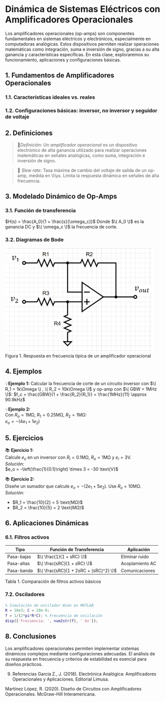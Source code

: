 # Dinámica de Sistemas Eléctricos con Amplificadores Operacionales

Los amplificadores operacionales (op-amps) son componentes fundamentales en sistemas eléctricos y electrónicos, especialmente en computadoras analógicas. Estos dispositivos permiten realizar operaciones matemáticas como integración, suma e inversión de signo, gracias a su alta ganancia y características específicas. En esta clase, exploraremos su funcionamiento, aplicaciones y configuraciones básicas.

## 1. Fundamentos de Amplificadores Operacionales
### 1.1. Características ideales vs. reales
### 1.2. Configuraciones básicas: inversor, no inversor y seguidor de voltaje

## 2. Definiciones

>🔑*Definición:* Un *amplificador operacional* es un dispositivo electrónico de alta ganancia utilizado para realizar operaciones matemáticas en señales analógicas, como suma, integración e inversión de signo.

>🔑 *Slew rate:* Tasa máxima de cambio del voltaje de salida de un op-amp, medida en V/µs. Limita la respuesta dinámica en señales de alta frecuencia.

## 3. Modelado Dinámico de Op-Amps
### 3.1. Función de transferencia
$H(s) = \frac{A_0}{1 + \frac{s}{\omega_c}}$
Donde $\( A_0 \)$ es la ganancia DC y $\( \omega_c \)$ la frecuencia de corte.

### 3.2. Diagramas de Bode
![Diagrama de Bode de un op-amp](https://github.com/JhonyCasas/Sistemas-Din-micos-/blob/main/Imagenes%20Apuntes/2025-04-13%20192522.png)  
Figura 1. Respuesta en frecuencia típica de un amplificador operacional

## 4. Ejemplos

💡**Ejemplo 1:** Calcular la frecuencia de corte de un circuito inversor con $\( R_1 = 1k\Omega \) , \( R_2 = 10k\Omega \)$ y op-amp con $\( GBW = 1MHz \)$:
$f_c = \frac{GBW}{1 + \frac{R_2}{R_1}} = \frac{1MHz}{11} \approx 90.9kHz$

💡**Ejemplo 2:**  
Con $R_o = 1 \text{MΩ}$, $R_1 = 0.25 \text{MΩ}$, $R_2 = 1 \text{MΩ}$:  
$e_o = -(4e_1 + 1e_2)$


## 5. Ejercicios
📚 **Ejercicio 1:**  
Calcule $e_o$ en un inversor con $R_i = 0.1 \text{MΩ}$, $R_o = 1 \text{MΩ}$ y $e_i = 3 \text{V}$.  
*Solución:*  
$e_o = -\left(\frac{1}{0.1}\right) \times 3 = -30 \text{V}$

📚 **Ejercicio 2:**  
Diseñe un sumador que calcule $e_o = -(2e_1 + 5e_2)$. Use $R_o = 10 \text{MΩ}$.  
*Solución:*  
- $R_1 = \frac{10}{2} = 5 \text{MΩ}$  
- $R_2 = \frac{10}{5} = 2 \text{MΩ}$  



## 6. Aplicaciones Dinámicas
### 6.1. Filtros activos

| **Tipo**       | **Función de Transferencia**          | **Aplicación**         |
|----------------|---------------------------------------|------------------------|
| Pasa-bajas     | $\( \frac{1}{1 + sRC} \)$               | Eliminar ruido         |
| Pasa-altas     | $\( \frac{sRC}{1 + sRC} \)$             | Acoplamiento AC        |
| Pasa-banda     | $\( \frac{sRC}{1 + 2sRC + (sRC)^2} \)$  | Comunicaciones         |

Tabla 1. Comparación de filtros activos básicos

### 7.2. Osciladores
```matlab
% Simulación de oscilador Wien en MATLAB
R = 10e3; C = 10e-9; 
f = 1/(2*pi*R*C); % Frecuencia de oscilación
disp(['Frecuencia: ', num2str(f), ' Hz']);

````
## 8. Conclusiones
Los amplificadores operacionales permiten implementar sistemas dinámicos complejos mediante configuraciones adecuadas. El análisis de su respuesta en frecuencia y criterios de estabilidad es esencial para diseños prácticos.

9. Referencias
García Z., J. (2018). Electrónica Analógica: Amplificadores Operacionales y Aplicaciones. Editorial Limusa.

Martínez López, R. (2020). Diseño de Circuitos con Amplificadores Operacionales. McGraw-Hill Interamericana.
